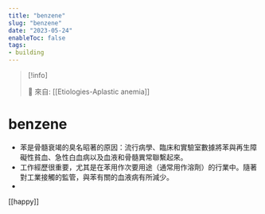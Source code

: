 ```yaml
---
title: "benzene"
slug: "benzene"
date: "2023-05-24"
enableToc: false
tags:
- building
---
```


> [!info]
>
> 🌱 來自: [[Etiologies-Aplastic anemia]]

# benzene

* 苯是骨髓衰竭的臭名昭著的原因：流行病學、臨床和實驗室數據將苯與再生障礙性貧血、急性白血病以及血液和骨髓異常聯繫起來。
* 工作經歷很重要，尤其是在苯用作次要用途（通常用作溶劑）的行業中。隨著對工業接觸的監管，與苯有關的血液病有所減少。
* 

[[happy]]

